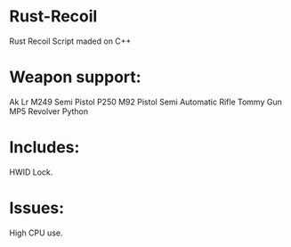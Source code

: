 # Rust-Recoil
Rust Recoil Script maded on C++

# Weapon support:
Ak
Lr
M249
Semi Pistol P250
M92 Pistol
Semi Automatic Rifle
Tommy Gun
MP5
Revolver
Python

# Includes:
HWID Lock.

# Issues:
High CPU use.
